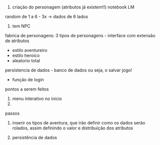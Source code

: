 1. criação do personagem
   (atributos já existem!!)
notebook LM

random de 1 a 6 - 3x -> dados de 6 lados 
1. tem NPC

fabrica de personagens:
3 tipos de personagens - interface com extensão de atributos
- estilo aventureiro 
- estilo heroico
- aleatorio total 

persistencia de dados - banco de dados
ou seja, o salvar jogo!
+ função de login

pontos a serem feitos
1. menu interativo no inicio
2. 

passos
1. inserir os tipos de aventura, que irão definir
como os dados serão rolados, assim definindo
o valor e distribuição dos atributos

2. persistência de dados
